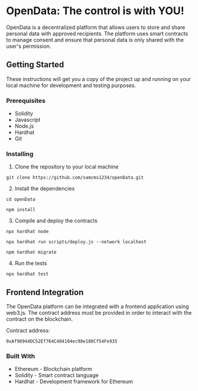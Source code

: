 # OpenData: The control is with YOU!

OpenData is a decentralized platform that allows users to store and share personal data with approved recipients. The platform uses smart contracts to manage consent and ensure that personal data is only shared with the user's permission.

## Getting Started

These instructions will get you a copy of the project up and running on your local machine for development and testing purposes.

### Prerequisites

- Solidity
- Javascript
- Node.js
- Hardhat
- Git

### Installing

1. Clone the repository to your local machine

```shell
git clone https://github.com/samcms1234/openData.git
```

2. Install the dependencies

```shell
cd openData
```
```shell
npm install
```

3. Compile and deploy the contracts

```shell
npx hardhat node
```

```shell
npx hardhat run scripts/deploy.js --network localhost
```
```shell
npm hardhat migrate
```

4. Run the tests

```shell
npx hardhat test
```

## Frontend Integration

The OpenData platform can be integrated with a frontend application using web3.js. The contract address must be provided in order to interact with the contract on the blockchain.

Contract address:
 ```shell
 0xAf98944DC52Ef764C404104ec98e180Cf54Fe935
 ```
### Built With

- Ethereum - Blockchain platform
- Solidity - Smart contract language
- Hardhat - Development framework for Ethereum